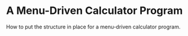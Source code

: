 A Menu-Driven Calculator Program
================================

How to put the structure in place for a menu-driven calculator program.